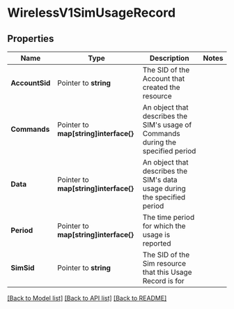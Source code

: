 # WirelessV1SimUsageRecord

## Properties

Name | Type | Description | Notes
------------ | ------------- | ------------- | -------------
**AccountSid** | Pointer to **string** | The SID of the Account that created the resource |
**Commands** | Pointer to **map[string]interface{}** | An object that describes the SIM's usage of Commands during the specified period |
**Data** | Pointer to **map[string]interface{}** | An object that describes the SIM's data usage during the specified period |
**Period** | Pointer to **map[string]interface{}** | The time period for which the usage is reported |
**SimSid** | Pointer to **string** | The SID of the Sim resource that this Usage Record is for |

[[Back to Model list]](../README.md#documentation-for-models) [[Back to API list]](../README.md#documentation-for-api-endpoints) [[Back to README]](../README.md)


